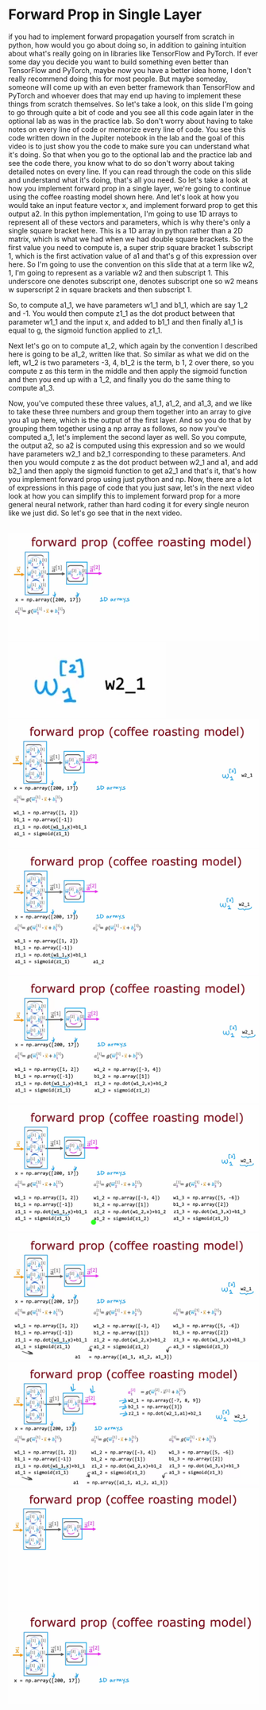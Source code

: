 # Forward Prop in Single Layer

if you had to implement forward propagation yourself from scratch in python, how would you go about doing so, in addition to gaining intuition about what's really going on in libraries like TensorFlow and PyTorch. If ever some day you decide you want to build something even better than TensorFlow and PyTorch, maybe now you have a better idea home, I don't really recommend doing this for most people. But maybe someday, someone will come up with an even better framework than TensorFlow and PyTorch and whoever does that may end up having to implement these things from scratch themselves. So let's take a look, on this slide I'm going to go through quite a bit of code and you see all this code again later in the optional lab as was in the practice lab. So don't worry about having to take notes on every line of code or memorize every line of code. You see this code written down in the Jupiter notebook in the lab and the goal of this video is to just show you the code to make sure you can understand what it's doing. So that when you go to the optional lab and the practice lab and see the code there, you know what to do so don't worry about taking detailed notes on every line. If you can read through the code on this slide and understand what it's doing, that's all you need. So let's take a look at how you implement forward prop in a single layer, we're going to continue using the coffee roasting model shown here. And let's look at how you would take an input feature vector x, and implement forward prop to get this output a2. In this python implementation, I'm going to use 1D arrays to represent all of these vectors and parameters, which is why there's only a single square bracket here. This is a 1D array in python rather than a 2D matrix, which is what we had when we had double square brackets. So the first value you need to compute is, a super strip square bracket 1 subscript 1, which is the first activation value of a1 and that's g of this expression over here. So I'm going to use the convention on this slide that at a term like w2, 1, I'm going to represent as a variable w2 and then subscript 1. This underscore one denotes subscript one, denotes subscript one so w2 means w superscript 2 in square brackets and then subscript 1.

So, to compute a1_1, we have parameters w1_1 and b1_1, which are say 1_2 and -1. You would then compute z1_1 as the dot product between that parameter w1_1 and the input x, and added to b1_1 and then finally a1_1 is equal to g, the sigmoid function applied to z1_1.

Next let's go on to compute a1_2, which again by the convention I described here is going to be a1_2, written like that. So similar as what we did on the left, w1_2 is two parameters -3, 4, b1_2 is the term, b 1, 2 over there, so you compute z as this term in the middle and then apply the sigmoid function and then you end up with a 1_2, and finally you do the same thing to compute a1_3.

Now, you've computed these three values, a1_1, a1_2, and a1_3, and we like to take these three numbers and group them together into an array to give you a1 up here, which is the output of the first layer. And so you do that by grouping them together using a np array as follows, so now you've computed a_1, let's implement the second layer as well. So you compute, the output a2, so a2 is computed using this expression and so we would have parameters w2_1 and b2_1 corresponding to these parameters. And then you would compute z as the dot product between w2_1 and a1, and add b2_1 and then apply the sigmoid function to get a2_1 and that's it, that's how you implement forward prop using just python and np. Now, there are a lot of expressions in this page of code that you just saw, let's in the next video look at how you can simplify this to implement forward prop for a more general neural network, rather than hard coding it for every single neuron like we just did. So let's go see that in the next video.

​
![FPSL 1](./../../Assets/Algorithms/NNIP/FPSL%20(1).png)
![FPSL 2](./../../Assets/Algorithms/NNIP/FPSL%20(2).png)
![FPSL 3](./../../Assets/Algorithms/NNIP/FPSL%20(3).png)
![FPSL 4](./../../Assets/Algorithms/NNIP/FPSL%20(4).png)
![FPSL 5](./../../Assets/Algorithms/NNIP/FPSL%20(5).png)
![FPSL 6](./../../Assets/Algorithms/NNIP/FPSL%20(6).png)
![FPSL 7](./../../Assets/Algorithms/NNIP/FPSL%20(7).png)
![FPSL 8](./../../Assets/Algorithms/NNIP/FPSL%20(8).png)
![FPSL 9](./../../Assets/Algorithms/NNIP/FPSL%20(9).png)
![FPSL 10](./../../Assets/Algorithms/NNIP/FPSL%20(10).png)
